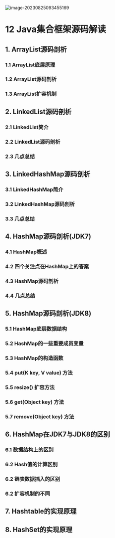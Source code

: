 ![image-20230825093455169](https://image.xiaoxiaofeng.site/blog/2023/08/25/xxf-20230825093551.png?xxfjava)

# 12 Java集合框架源码解读

## 1. ArrayList源码剖析
### 1.1 ArrayList底层原理
### 1.2 ArrayList源码剖析
### 1.3 ArrayList扩容机制
## 2. LinkedList源码剖析
### 2.1 LinkedList简介
### 2.2 LinkedList源码剖析
### 2.3 几点总结
## 3. LinkedHashMap源码剖析
### 3.1 LinkedHashMap简介
### 3.2 LinkedHashMap源码剖析
### 3.3 几点总结
## 4. HashMap源码剖析(JDK7)
### 4.1 HashMap概述
### 4.2 四个关注点在HashMap上的答案
### 4.3 HashMap源码剖析
### 4.4 几点总结
## 5. HashMap源码剖析(JDK8)
### 5.1 HashMap底层数据结构 
### 5.2 HashMap的一些重要成员变量
### 5.3 HashMap的构造函数
### 5.4 put(K key, V value) 方法
### 5.5 resize() 扩容方法
### 5.6  get(Object key) 方法
### 5.7 remove(Object key) 方法
## 6. HashMap在JDK7与JDK8的区别
### 6.1 数据结构上的区别
### 6.2 Hash值的计算区别
### 6.2 链表数据插入的区别
### 6.2 扩容机制的不同
## 7. Hashtable的实现原理
## 8. HashSet的实现原理
